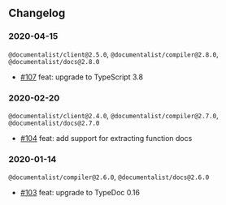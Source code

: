 Changelog
---------

### 2020-04-15

`@documentalist/client@2.5.0`, `@documentalist/compiler@2.8.0`, `@documentalist/docs@2.8.0`

- [#107](https://github.com/palantir/documentalist/pull/107) feat: upgrade to TypeScript 3.8

### 2020-02-20

`@documentalist/client@2.4.0`, `@documentalist/compiler@2.7.0`, `@documentalist/docs@2.7.0`

- [#104](https://github.com/palantir/documentalist/pull/104) feat: add support for extracting function docs

### 2020-01-14

`@documentalist/compiler@2.6.0`, `@documentalist/docs@2.6.0`

- [#103](https://github.com/palantir/documentalist/pull/103) feat: upgrade to TypeDoc 0.16
